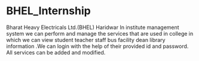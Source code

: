# BHEL_Internship
Bharat Heavy Electricals Ltd.(BHEL) Haridwar 
In institute management system we can perform and manage the services that are used in college in which we can view student teacher staff bus facility dean library information .We can login with the help of their provided id and password. All services can be added and modified.

